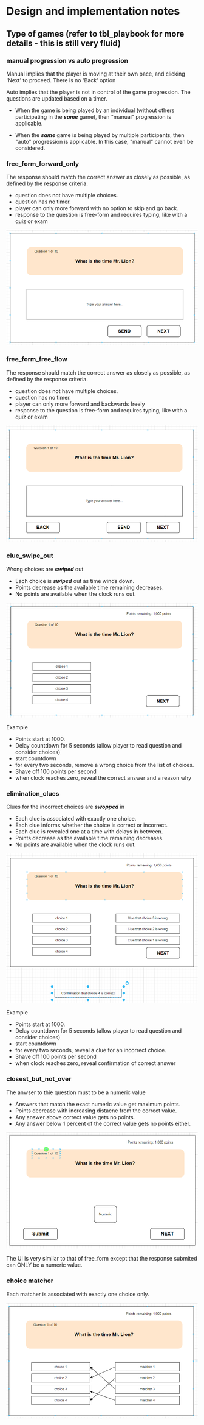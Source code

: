 # Design and implementation notes

## Type of games (refer to tbl_playbook for more details - this is still very fluid)

### manual progression vs auto progression

Manual implies that the player is moving at their own pace, and clicking 'Next' to proceed. There is no 'Back' option

Auto implies that the player is not in control of the game progression. The questions are updated based on a timer.

- When the game is being played by an individual (without others participating in the **_same_** game), then "manual" progression is applicable. 

- When the **_same_** game is being played by multiple participants, then "auto" progression is applicable. In this case, "manual" cannot even be considered.

### free_form_forward_only

The response should match the correct answer as closely as possible, as defined by the response criteria.

- question does not have multiple choices. 
- question has no timer. 
- player can only more forward with no option to skip and go back. 
- response to the question is free-form and requires typing, like with a quiz or exam

![Free Form Forward](./free-form-forward-only.png)

### free_form_free_flow

The response should match the correct answer as closely as possible, as defined by the response criteria.

- question does not have multiple choices. 
- question has no timer. 
- player can only more forward and backwards freely
- response to the question is free-form and requires typing, like with a quiz or exam

![Free Form Free Flow](./free-form-free-flow.png)

### clue_swipe_out

Wrong choices are **_swiped_** out

- Each choice is **_swiped_** out as time winds down.
- Points decrease as the available time remaining decreases. 
- No points are available when the clock runs out.

![Swipe Out](./clue_swipe_out.png)

Example

- Points start at 1000.
- Delay countdown for 5 seconds (allow player to read question and consider choices)
- start countdown
- for every two seconds, remove a wrong choice from the list of choices. 
- Shave off 100 points per second
- when clock reaches zero, reveal the correct answer and a reason why

### elimination_clues

Clues for the incorrect choices are **_swopped_** in

- Each clue is associated with exactly one choice. 
- Each clue informs whether the choice is correct or incorrect. 
- Each clue is revealed one at a time with delays in between. 
- Points decrease as the available time remaining decreases. 
- No points are available when the clock runs out.

![Elimination](./elimination_by_clues.png)

Example

- Points start at 1000.
- Delay countdown for 5 seconds (allow player to read question and consider choices)
- start countdown
- for every two seconds, reveal a clue for an incorrect choice. 
- Shave off 100 points per second
- when clock reaches zero, reveal confirmation of correct answer

### closest_but_not_over

The anwser to thie question must to be a numeric value

- Answers that match the exact numeric value get maximum points. 
- Points decrease with increasing distacne from the correct value. 
- Any answer above correct value gets no points. 
- Any answer below 1 percent of the correct value gets no points either.

![Choice Matcher](./numeric_answer_only.png)

The UI is very similar to that of free_form except that the response submited can ONLY be a numeric value.

### choice matcher

Each matcher is associated with exactly one choice only.

![Choice Matcher](./choice_matcher.png)

